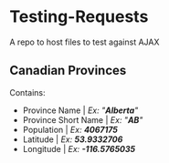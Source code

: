 # Testing-Requests
A repo to host files to test against AJAX


## Canadian Provinces
Contains:
* Province Name | _Ex: "**Alberta**"_
* Province Short Name | _Ex: "**AB**"_
* Population | _Ex: **4067175**_
* Latitude | _Ex: **53.9332706**_
* Longitude | _Ex: **-116.5765035**_
